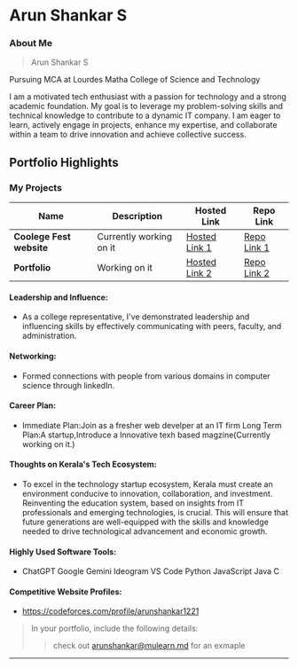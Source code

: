 # Arun Shankar S

### About Me

> Arun Shankar S

Pursuing MCA at Lourdes Matha College of Science and Technology

I am a motivated tech enthusiast with a passion for technology and a strong academic foundation. My goal is to leverage my problem-solving skills and technical knowledge to contribute to a dynamic IT company. I am eager to learn, actively engage in projects, enhance my expertise, and collaborate within a team to drive innovation and achieve collective success.
## Portfolio Highlights

### My Projects

| Name                | Description                                                               | Hosted Link                              | Repo Link                                                      |
|---------------------|---------------------------------------------------------------------------|------------------------------------------|----------------------------------------------------------------|
| **Coolege Fest website**  | Currently working on it                                              | [Hosted Link 1](https://example.com)    | [Repo Link 1](https://github.com/username/project1)             |
| **Portfolio**  | Working on it                                              | [Hosted Link 2](https://example.com)    | [Repo Link 2](https://github.com/username/project2)             |

#### Leadership and Influence:

- As a college representative, I've demonstrated leadership and influencing skills by effectively communicating with peers, faculty, and administration.

#### Networking:

- Formed connections with people from various domains in computer science through linkedIn.

#### Career Plan:

- Immediate Plan:Join as a fresher web develper at an IT firm
  Long Term Plan:A startup,Introduce a Innovative texh based magzine(Currently working on it.)

#### Thoughts on Kerala's Tech Ecosystem:

- To excel in the technology startup ecosystem, Kerala must create an environment conducive to innovation, collaboration, and investment. 
Reinventing the education system, based on insights from IT professionals and emerging technologies, is crucial. 
This will ensure that future generations are well-equipped with the skills and knowledge needed to drive technological advancement and economic growth.


#### Highly Used Software Tools:

- ChatGPT
Google Gemini
Ideogram
VS Code
Python
JavaScript
Java
C


#### Competitive Website Profiles:

- https://codeforces.com/profile/arunshankar1221




> In your portfolio, include the following details:
>> check out [arunshankar@mulearn.md](./profiles/arunshankar@mulearn.md) for an exmaple

---
